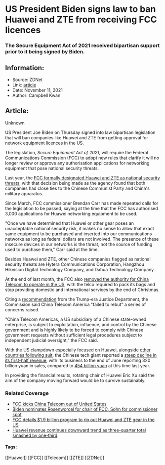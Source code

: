 # US President Biden signs law to ban Huawei and ZTE from receiving FCC licences
### The Secure Equipment Act of 2021 received bipartisan support prior to it being signed by Biden.

## Information:
+ Source: ZDNet
+ Link: [article](https://www.zdnet.com/article/us-president-biden-signs-law-to-ban-huawei-and-zte-from-receiving-fcc-licences/)
+ Date: November 11, 2021
+ Author: Campbell Kwan


## Article:
Unknown

US President Joe Biden on Thursday signed into law bipartisan legislation that will ban companies like Huawei and ZTE from getting approval for network equipment licences in the US. 

The legislation, *Secure Equipment Act of 2021*, will require the Federal Communications Commission (FCC) to adopt new rules that clarify it will no longer review or approve any authorisation applications for networking equipment that pose national security threats. 

Last year, the [FCC formally designated Huawei and ZTE as national security threats](https://www.zdnet.com/article/fcc-officially-designates-huawei-zte-as-national-security-threats/), with that decision being made as the agency found that both companies had close ties to the Chinese Communist Party and China's military apparatus. 

Since March, FCC commissioner Brendan Carr has made repeated calls for the legislation to be passed, saying at the time that the FCC has authorised 3,000 applications for Huawei networking equipment to be used. 

"Once we have determined that Huawei or other gear poses an unacceptable national security risk, it makes no sense to allow that exact same equipment to be purchased and inserted into our communications networks as long as federal dollars are not involved. The presence of these insecure devices in our networks is the threat, not the source of funding used to purchase them," Carr said at the time. 

Besides Huawei and ZTE, other Chinese companies flagged as national security threats are Hytera Communications Corporation, Hangzhou Hikvision Digital Technology Company, and Dahua Technology Company. 

At the end of last month, the FCC also [removed the authority for China Telecom to operate in the US](https://www.zdnet.com/article/fcc-kicks-china-telecom-out-of-united-states/), with the telco required to pack its bags and stop providing domestic and international services by the end of Christmas. 






Citing a [recommendation](https://www.justice.gov/opa/pr/executive-branch-agencies-recommend-fcc-revoke-and-terminate-china-telecom-s-authorizations) from the Trump-era Justice Department, the Commission said China Telecom America "failed to rebut" a series of concerns raised. 

"China Telecom Americas, a US subsidiary of a Chinese state-owned enterprise, is subject to exploitation, influence, and control by the Chinese government and is highly likely to be forced to comply with Chinese government requests without sufficient legal procedures subject to independent judicial oversight," the FCC said. 

With the US clampdown especially focused on Huawei, alongside [other countries following suit](https://www.zdnet.com/article/sweden-bans-huawei-and-zte-equipment-from-5g-rollout/), the Chinese tech giant reported a [steep decline in its first-half revenue](https://www.zdnet.com/article/huawei-sees-20-revenue-drop-in-first-half/), with its business to the end of June reporting 320 billion yuan in sales, compared to [454 billion yuan](https://www.zdnet.com/article/huawei-consumer-business-steams-on-as-ban-from-uk-5g-looms/) at this time last year. 

In providing the financial results, rotating chair of Huawei Eric Xu said the aim of the company moving forward would be to survive sustainably.   

### Related Coverage

* [FCC kicks China Telecom out of United States](/article/fcc-kicks-china-telecom-out-of-united-states/)
* [Biden nominates Rosenworcel for chair of FCC, Sohn for commissioner spot](/article/biden-nominates-rosenworcel-for-chair-of-fcc/)
* [FCC details $1.9 billion program to rip out Huawei and ZTE gear in the US](/article/fcc-details-1-9-billion-program-to-rip-out-huawei-and-zte-gear-in-the-us/)
* [Huawei revenue continues downward trend as three-quarter total smashed by one-third](/article/huawei-revenue-continues-downward-trend-as-three-quarter-total-smashed-by-one-third/)





#### Tags:
[[Huawei]] [[FCC]] [[Telecom]] [[ZTE]] [[ZDNet]]
